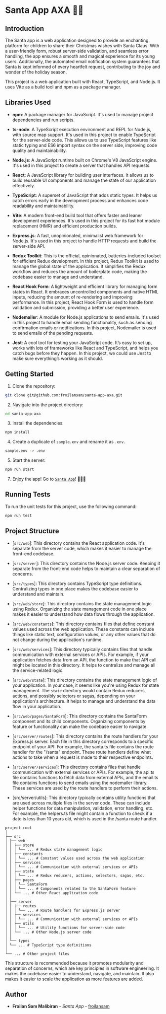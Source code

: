 # Santa App AXA 🎅🏽

## Introduction

The Santa app is a web application designed to provide an enchanting platform for children to share their Christmas wishes with Santa Claus. With a user-friendly form, robust server-side validation, and seamless error handling, the app ensures a smooth and magical experience for its young users. Additionally, the automated email notification system guarantees that Santa is kept informed of every heartfelt request, contributing to the joy and wonder of the holiday season.

This project is a web application built with React, TypeScript, and Node.js. It uses Vite as a build tool and npm as a package manager.

## Libraries Used

- **npm**: A package manager for JavaScript. It's used to manage project dependencies and run scripts.

- **ts-node**: A TypeScript execution environment and REPL for Node.js, with source map support. It's used in this project to enable TypeScript for the server-side code. This allows us to use TypeScript features like static typing and ES6 import syntax on the server side, improving code quality and maintainability.

- **Node.js**: A JavaScript runtime built on Chrome's V8 JavaScript engine. It's used in this project to create a server that handles API requests.

- **React**: A JavaScript library for building user interfaces. It allows us to build reusable UI components and manage the state of our application effectively.

- **TypeScript**: A superset of JavaScript that adds static types. It helps us catch errors early in the development process and enhances code readability and maintainability.

- **Vite**: A modern front-end build tool that offers faster and leaner development experiences. It's used in this project for its fast hot module replacement (HMR) and efficient production builds.

- **Express.js**: A fast, unopinionated, minimalist web framework for Node.js. It's used in this project to handle HTTP requests and build the server-side API.

- **Redux Toolkit**: This is the official, opinionated, batteries-included toolset for efficient Redux development. In this project, Redux Toolkit is used to manage the global state of the application. It simplifies the Redux workflow and reduces the amount of boilerplate code, making the codebase easier to manage and understand.

- **React Hook Form**: A lightweight and efficient library for managing form states in React. It embraces uncontrolled components and native HTML inputs, reducing the amount of re-rendering and improving performance. In this project, React Hook Form is used to handle form validation and submission, providing a better user experience.

- **Nodemailer**: A module for Node.js applications to send emails. It's used in this project to handle email sending functionality, such as sending confirmation emails or notifications. In this project, Nodemailer is used to send emails of the pending requests.

- **Jest**: A cool tool for testing your JavaScript code. It’s easy to set up, works with lots of frameworks like React and TypeScript, and helps you catch bugs before they happen. In this project, we could use Jest to make sure everything’s working as it should.

## Getting Started

1. Clone the repository:

```sh
git clone git@github.com:froilansam/santa-app-axa.git
```

2. Navigate into the project directory:

```sh
cd santa-app-axa
```

3. Install the dependencies:

```sh
npm install
```

4. Create a duplicate of `sample.env` and rename it as `.env`.

```sh
sample.env -> .env
```

5. Start the server:

```sh
npm run start
```

7. Enjoy the app! Go to [`Santa App`](http://localhost:3000)! 🎅🏽🎄

## Running Tests

To run the unit tests for this project, use the following command:

```sh
npm run test
```

## Project Structure

- [`src/web`]: This directory contains the React application code. It's separate from the server code, which makes it easier to manage the front-end codebase.

- [`src/server`]: This directory contains the Node.js server code. Keeping it separate from the front-end code helps to maintain a clear separation of concerns.

- [`src/types`]: This directory contains TypeScript type definitions. Centralizing types in one place makes the codebase easier to understand and maintain.

- [`src/web/store`]: This directory contains the state management logic using Redux. Organizing the state management code in one place makes it easier to understand how data flows through the application.

- [`src/web/constants`]: This directory contains files that define constant values used across the web application. These constants can include things like static text, configuration values, or any other values that do not change during the application's runtime.

- [`src/web/services`]: This directory typically contains files that handle communication with external services or APIs. For example, if your application fetches data from an API, the function to make that API call might be located in this directory. It helps to centralize and manage all the service-related logic.

- [`src/web/state`]: This directory contains the state management logic of your application. In your case, it seems like you're using Redux for state management. The `state` directory would contain Redux reducers, actions, and possibly selectors or sagas, depending on your application's architecture. It helps to manage and understand the data flow in your application.

- [`src/web/pages/SantaForm`]: This directory contains the SantaForm component and its child components. Organizing components by feature or functionality can make the codebase easier to navigate.

- [`src/server/routes`]: This directory contains the route handlers for your Express.js server. Each file in this directory corresponds to a specific endpoint of your API. For example, the santa.ts file contains the route handler for the "/santa" endpoint. These route handlers define what actions to take when a request is made to their respective endpoints.

- [`src/server/services`]: This directory contains files that handle communication with external services or APIs. For example, the api.ts file contains functions to fetch data from external APIs, and the email.ts file contains functions to send emails using the nodemailer library. These services are used by the route handlers to perform their actions.

- [src/server/utils]: This directory typically contains utility functions that are used across multiple files in the server code. These can include helper functions for data manipulation, validation, error handling, etc. For example, the helpers.ts file might contain a function to check if a date is less than 10 years old, which is used in the /santa route handler.

```
project-root
│
├── src
│ ├── web
│ │ ├── store
│ │ │ └── ... # Redux state management logic
│ │ ├── constants
│ │ │ └── ... # Constant values used across the web application
│ │ ├── services
│ │ │ └── ... # Communication with external services or APIs
│ │ ├── state
│ │ │ └── ... # Redux reducers, actions, selectors, sagas, etc.
│ │ ├── pages
│ │ │ └── SantaForm
│ │ │ └── ... # Components related to the SantaForm feature
│ │ └── ... # Other React application code
│ │
│ ├── server
│ │ ├── routes
│ │ │ └── ... # Route handlers for Express.js server
│ │ ├── services
│ │ │ └── ... # Communication with external services or APIs
│ │ ├── utils
│ │ │ └── ... # Utility functions for server-side code
│ │ └── ... # Other Node.js server code
│ │
│ └── types
│ └── ... # TypeScript type definitions
│
└── ... # Other project files
```

This structure is recommended because it promotes modularity and separation of concerns, which are key principles in software engineering. It makes the codebase easier to understand, navigate, and maintain. It also makes it easier to scale the application as more features are added.

## Author

- **Froilan Sam Malibiran** - _Santa App_ - [froilansam](https://github.com/froilansam)

```

```
